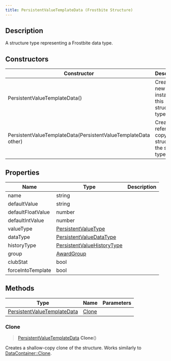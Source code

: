 ```yaml
---
title: PersistentValueTemplateData (Frostbite Structure)
---
```

## Description

A structure type representing a Frostbite data type.

## Constructors

| Constructor                                                    | Description                                              |
| -------------------------------------------------------------- | -------------------------------------------------------- |
| PersistentValueTemplateData()                                  | Create a new instance of this structure type.            |
| PersistentValueTemplateData(PersistentValueTemplateData other) | Create a reference copy of a structure of the same type. |

## Properties

| Name              | Type                                                     | Description |
| ----------------- | -------------------------------------------------------- | ----------- |
| name              | string                                                   |             |
| defaultValue      | string                                                   |             |
| defaultFloatValue | number                                                   |             |
| defaultIntValue   | number                                                   |             |
| valueType         | [PersistentValueType](PersistentValueType)               |             |
| dataType          | [PersistentValueDataType](PersistentValueDataType)       |             |
| historyType       | [PersistentValueHistoryType](PersistentValueHistoryType) |             |
| group             | [AwardGroup](AwardGroup)                                 |             |
| clubStat          | bool                                                     |             |
| forceIntoTemplate | bool                                                     |             |

## Methods

| Type                                                       | Name            | Parameters |
| ---------------------------------------------------------- | --------------- | ---------- |
| [PersistentValueTemplateData](PersistentValueTemplateData) | [Clone](#clone) |            |

### Clone

> [PersistentValueTemplateData](PersistentValueTemplateData) **Clone**()

Creates a shallow-copy clone of the structure. Works similarly to [DataContainer::Clone](/vext/ref/cls/shr/datacontainer#clone).
